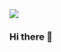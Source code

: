 <img src="https://capsule-render.vercel.app/api?type=rounded&color=0:74ebd5,100:acb6e5&height=300&section=header&text=bijou%20melody&fontSize=120&fontColor=04B4AE&animation=twinkling" />

### Hi there 👋
